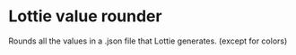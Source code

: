 # Lottie value rounder

Rounds all the values in a .json file that Lottie generates. (except for colors)

